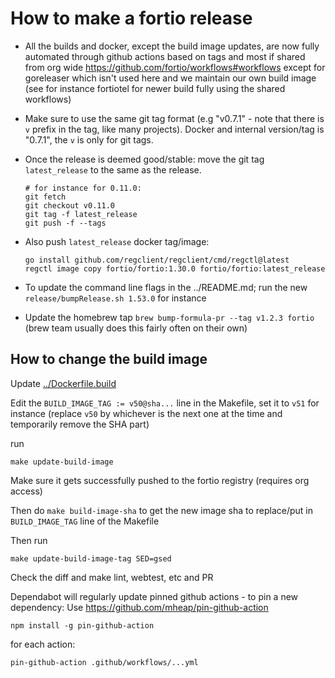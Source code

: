 # How to make a fortio release

- All the builds and docker, except the build image updates, are now fully automated through github actions based on tags and most if shared from org wide https://github.com/fortio/workflows#workflows except for goreleaser which isn't used here and we maintain our own build image (see for instance fortiotel for newer build fully using the shared workflows)

- Make sure to use the same git tag format (e.g "v0.7.1" - note that there is `v` prefix in the tag, like many projects). Docker and internal version/tag is "0.7.1", the `v` is only for git tags.

- Once the release is deemed good/stable: move the git tag `latest_release` to the same as the release.

  ```Shell
  # for instance for 0.11.0:
  git fetch
  git checkout v0.11.0
  git tag -f latest_release
  git push -f --tags
  ```

- Also push `latest_release` docker tag/image:
  ```Shell
  go install github.com/regclient/regclient/cmd/regctl@latest
  regctl image copy fortio/fortio:1.30.0 fortio/fortio:latest_release
  ```

- To update the command line flags in the ../README.md; run the new `release/bumpRelease.sh 1.53.0` for instance

- Update the homebrew tap `brew bump-formula-pr --tag v1.2.3 fortio` (brew team usually does this fairly often on their own)


## How to change the build image

Update [../Dockerfile.build](../Dockerfile.build)

Edit the `BUILD_IMAGE_TAG := v50@sha...` line in the Makefile, set it to `v51`
for instance (replace `v50` by whichever is the next one at the time and temporarily remove the SHA part)

run

```Shell
make update-build-image
```

Make sure it gets successfully pushed to the fortio registry (requires org access)

Then do `make build-image-sha` to get the new image sha to replace/put in `BUILD_IMAGE_TAG` line of the Makefile

Then run

```Shell
make update-build-image-tag SED=gsed
```

Check the diff and make lint, webtest, etc and PR

Dependabot will regularly update pinned github actions - to pin a new dependency:
Use https://github.com/mheap/pin-github-action
```
npm install -g pin-github-action
```
for each action:
```
pin-github-action .github/workflows/...yml
```
